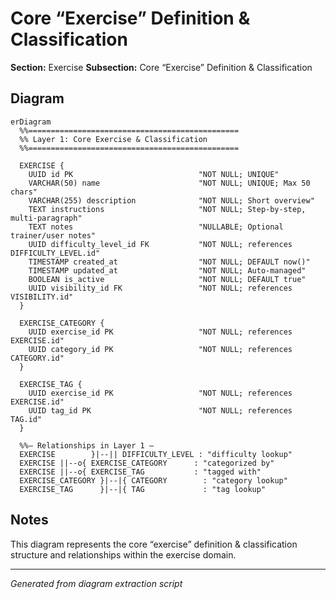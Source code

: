 # Core “Exercise” Definition & Classification

**Section:** Exercise
**Subsection:** Core “Exercise” Definition & Classification

## Diagram

```mermaid
erDiagram
  %%===============================================
  %% Layer 1: Core Exercise & Classification
  %%===============================================

  EXERCISE {
    UUID id PK                            "NOT NULL; UNIQUE"
    VARCHAR(50) name                      "NOT NULL; UNIQUE; Max 50 chars"
    VARCHAR(255) description              "NOT NULL; Short overview"
    TEXT instructions                     "NOT NULL; Step-by-step, multi-paragraph"
    TEXT notes                            "NULLABLE; Optional trainer/user notes"
    UUID difficulty_level_id FK           "NOT NULL; references DIFFICULTY_LEVEL.id"
    TIMESTAMP created_at                  "NOT NULL; DEFAULT now()"
    TIMESTAMP updated_at                  "NOT NULL; Auto-managed"
    BOOLEAN is_active                     "NOT NULL; DEFAULT true"
    UUID visibility_id FK                 "NOT NULL; references VISIBILITY.id"
  }

  EXERCISE_CATEGORY {
    UUID exercise_id PK                   "NOT NULL; references EXERCISE.id"
    UUID category_id PK                   "NOT NULL; references CATEGORY.id"
  }

  EXERCISE_TAG {
    UUID exercise_id PK                   "NOT NULL; references EXERCISE.id"
    UUID tag_id PK                        "NOT NULL; references TAG.id"
  }

  %%— Relationships in Layer 1 —
  EXERCISE        }|--|| DIFFICULTY_LEVEL : "difficulty lookup"
  EXERCISE ||--o{ EXERCISE_CATEGORY      : "categorized by"
  EXERCISE ||--o{ EXERCISE_TAG           : "tagged with"
  EXERCISE_CATEGORY }|--|{ CATEGORY        : "category lookup"
  EXERCISE_TAG      }|--|{ TAG             : "tag lookup"

```

## Notes

This diagram represents the core “exercise” definition & classification structure and relationships within the exercise domain.

---
*Generated from diagram extraction script*
